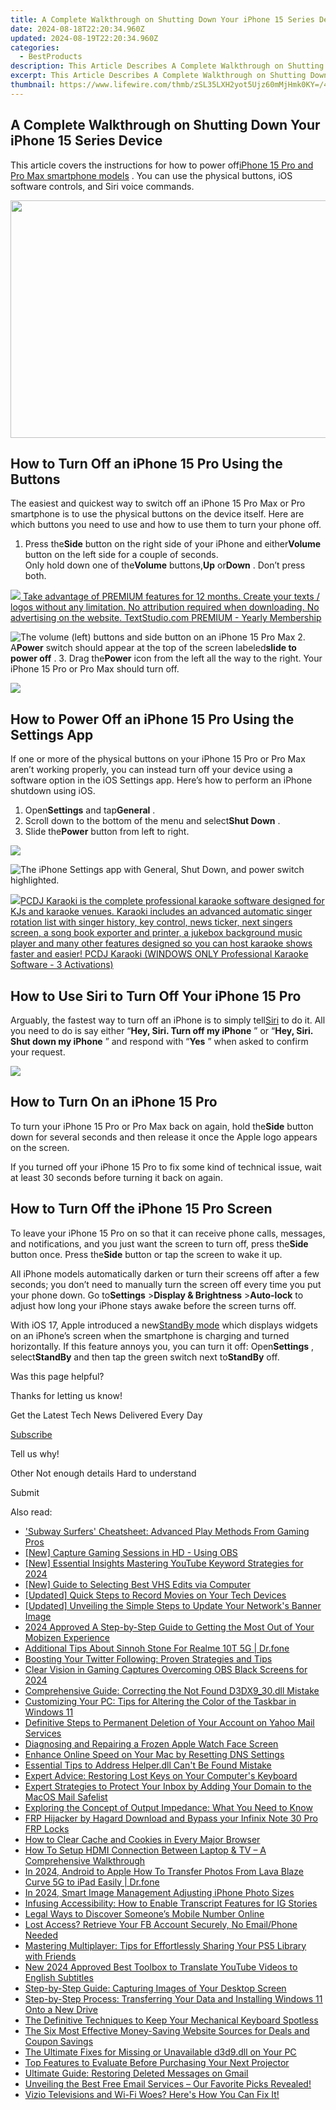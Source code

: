 ```yaml
---
title: A Complete Walkthrough on Shutting Down Your iPhone 15 Series Device
date: 2024-08-18T22:20:34.960Z
updated: 2024-08-19T22:20:34.960Z
categories:
  - BestProducts
description: This Article Describes A Complete Walkthrough on Shutting Down Your iPhone 15 Series Device
excerpt: This Article Describes A Complete Walkthrough on Shutting Down Your iPhone 15 Series Device
thumbnail: https://www.lifewire.com/thmb/zSL35LXH2yot5Ujz60mMjHmk0KY=/400x300/filters:no_upscale():max_bytes(150000):strip_icc():format(webp)/how-to-turn-off-iphone-15-pro-and-pro-max-fe9a8044c63d4f1d88c905c9128ca032.jpg
---
```


## A Complete Walkthrough on Shutting Down Your iPhone 15 Series Device
 This article covers the instructions for how to power off[iPhone 15 Pro and Pro Max smartphone models](https://www.lifewire.com/iphone-15-5202683) . You can use the physical buttons, iOS software controls, and Siri voice commands.

<!-- affiliate ads begin -->
<a href="https://twopages.pxf.io/c/5597632/2016067/18544" target="_top" id="2016067"><img src="//a.impactradius-go.com/display-ad/18544-2016067" border="0" alt="" width="1020" height="380"/></a><img height="0" width="0" src="https://imp.pxf.io/i/5597632/2016067/18544" style="position:absolute;visibility:hidden;" border="0" />
<!-- affiliate ads end -->
## How to Turn Off an iPhone 15 Pro Using the Buttons

 The easiest and quickest way to switch off an iPhone 15 Pro Max or Pro smartphone is to use the physical buttons on the device itself. Here are which buttons you need to use and how to use them to turn your phone off.  

1. Press the**Side** button on the right side of your iPhone and either**Volume** button on the left side for a couple of seconds.  
 Only hold down one of the**Volume** buttons,**Up** or**Down** . Don’t press both.  
<!-- affiliate ads begin -->
<a href="https://secure.textstudio.com/order/checkout.php?PRODS=35633309&QTY=1&AFFILIATE=108875&CART=1"> <img src="https://secure.avangate.com/images/merchant/d6eb8222c9718486bdabce8b897380f7/products/3_premium-icon.png" border="0"> Take advantage of PREMIUM features for 12 months. 
Create your texts / logos without any limitation. 
No attribution required when downloading. 
No advertising on the website. 
 TextStudio.com  PREMIUM - Yearly Membership</a>
<!-- affiliate ads end -->
![The volume (left) buttons and side button on an iPhone 15 Pro Max](https://www.lifewire.com/thmb/TmHUOU_P6SpM3wMTkgaBlQ6knbg=/1500x0/filters:no_upscale():max_bytes(150000):strip_icc():format(webp)/Side-and-Volume-buttons-on-iPhone-15-Pro-ce7f29a6f4bb4cf3bb66ea8b0b928ba3.jpg)
2. A**Power** switch should appear at the top of the screen labeled**slide to power off** .
3. Drag the**Power** icon from the left all the way to the right. Your iPhone 15 Pro or Pro Max should turn off.

<!-- affiliate ads begin -->
<a href="https://shop.mondly.com/affiliate.php?ACCOUNT=ATISTUDI&AFFILIATE=108875&PATH=https%3A%2F%2Fwww.mondly.com%3FAFFILIATE%3D108875%26RESOURCE%3D%2BGeneral%2B970x90%2B"><img src="https://secure.avangate.com/images/merchant/69c418c33ec2e1a4267fa9bb77fa1428/general-970x90.gif" border="0"></a>
<!-- affiliate ads end -->
## How to Power Off an iPhone 15 Pro Using the Settings App

 If one or more of the physical buttons on your iPhone 15 Pro or Pro Max aren’t working properly, you can instead turn off your device using a software option in the iOS Settings app. Here’s how to perform an iPhone shutdown using iOS.  

1. Open**Settings** and tap**General** .
2. Scroll down to the bottom of the menu and select**Shut Down** .
3. Slide the**Power** button from left to right.  
<!-- affiliate ads begin -->
<a href="https://store.bitdefender.com/affiliate.php?ACCOUNT=BITLATIN&AFFILIATE=108875&PATH=http%3A%2F%2Fwww.bitdefender.com%2Fbusiness%3FAFFILIATE%3D108875%26RESOURCE%3D30%2525%2BOff%2Ball%2BGravityZone%2BProducts"><img src="https://www.bitdefender.com/content/dam/bitdefender/business/campaign/1200X628.png" border="0"></a>
<!-- affiliate ads end -->
![The iPhone Settings app with General, Shut Down, and power switch highlighted.](https://www.lifewire.com/thmb/qkqSasRdubWydWHUBG5CkQeJstI=/1500x0/filters:no_upscale():max_bytes(150000):strip_icc():format(webp)/Turn-Of-iPhone-15-Pro-in-Settings-6be83e8413504c42b9bc2f146153f7da.jpg)

<!-- affiliate ads begin -->
<a href="https://shop.pcdj.com/order/checkout.php?PRODS=4698832&QTY=1&AFFILIATE=108875&CART=1"> <img src="https://secure.avangate.com/images/merchant/47f4b6321e9fd8e8f7326a6adc1a7c1e/products/karaoki-new-searchresultspane.jpg" border="0">PCDJ Karaoki is the complete professional karaoke software designed for KJs and karaoke venues. Karaoki includes an advanced automatic singer rotation list with singer history, key control, news ticker, next singers screen, a song book exporter and printer, a jukebox background music player and many other features designed so you can host karaoke shows faster and easier! 
 PCDJ Karaoki (WINDOWS ONLY Professional Karaoke Software - 3 Activations)</a>
<!-- affiliate ads end -->
## How to Use Siri to Turn Off Your iPhone 15 Pro

 Arguably, the fastest way to turn off an iPhone is to simply tell[Siri](https://www.lifewire.com/what-is-siri-help-1994303) to do it. All you need to do is say either “**Hey, Siri. Turn off my iPhone** ” or “**Hey, Siri. Shut down my iPhone** ” and respond with “**Yes** ” when asked to confirm your request.

<!-- affiliate ads begin -->
<a href="https://shop.copernic.com/order/checkout.php?PRODS=41033091&QTY=1&AFFILIATE=108875&CART=1"><img src="https://secure.2checkout.com/images/merchant/8d30aa96e72440759f74bd2306c1fa3d/Copernic-2023-Affiliate-728x90-Advanced.png" border="0"></a>
<!-- affiliate ads end -->
## How to Turn On an iPhone 15 Pro

 To turn your iPhone 15 Pro or Pro Max back on again, hold the**Side** button down for several seconds and then release it once the Apple logo appears on the screen.

 If you turned off your iPhone 15 Pro to fix some kind of technical issue, wait at least 30 seconds before turning it back on again.

## How to Turn Off the iPhone 15 Pro Screen

 To leave your iPhone 15 Pro on so that it can receive phone calls, messages, and notifications, and you just want the screen to turn off, press the**Side** button once. Press the**Side** button or tap the screen to wake it up.

 All iPhone models automatically darken or turn their screens off after a few seconds; you don’t need to manually turn the screen off every time you put your phone down. Go to**Settings** \>**Display & Brightness** \>**Auto-lock** to adjust how long your iPhone stays awake before the screen turns off.

 With iOS 17, Apple introduced a new[StandBy mode](https://www.lifewire.com/use-standby-with-iphone-7555806) which displays widgets on an iPhone’s screen when the smartphone is charging and turned horizontally. If this feature annoys you, you can turn it off: Open**Settings** , select**StandBy** and then tap the green switch next to**StandBy** off.  

Was this page helpful?

Thanks for letting us know!

 Get the Latest Tech News Delivered Every Day

[Subscribe](https://www.lifewire.com/#)

Tell us why!

 Other  Not enough details  Hard to understand

 Submit

<ins class="adsbygoogle"
     style="display:block"
     data-ad-format="autorelaxed"
     data-ad-client="ca-pub-7571918770474297"
     data-ad-slot="1223367746"></ins>



<ins class="adsbygoogle"
     style="display:block"
     data-ad-client="ca-pub-7571918770474297"
     data-ad-slot="8358498916"
     data-ad-format="auto"
     data-full-width-responsive="true"></ins>

<span class="atpl-alsoreadstyle">Also read:</span>
<div><ul>
<li><a href="https://techtrends.techidaily.com/subway-surfers-cheatsheet-advanced-play-methods-from-gaming-pros/"><u>'Subway Surfers' Cheatsheet: Advanced Play Methods From Gaming Pros</u></a></li>
<li><a href="https://remote-screen-capture.techidaily.com/new-capture-gaming-sessions-in-hd-using-obs/"><u>[New] Capture Gaming Sessions in HD - Using OBS</u></a></li>
<li><a href="https://facebook-video-share.techidaily.com/new-essential-insights-mastering-youtube-keyword-strategies-for-2024/"><u>[New] Essential Insights  Mastering YouTube Keyword Strategies for 2024</u></a></li>
<li><a href="https://some-knowledge.techidaily.com/new-guide-to-selecting-best-vhs-edits-via-computer/"><u>[New] Guide to Selecting Best VHS Edits via Computer</u></a></li>
<li><a href="https://screen-sharing-recording.techidaily.com/updated-quick-steps-to-record-movies-on-your-tech-devices/"><u>[Updated] Quick Steps to Record Movies on Your Tech Devices</u></a></li>
<li><a href="https://facebook-clips.techidaily.com/updated-unveiling-the-simple-steps-to-update-your-networks-banner-image/"><u>[Updated] Unveiling the Simple Steps to Update Your Network's Banner Image</u></a></li>
<li><a href="https://screen-capture.techidaily.com/2024-approved-a-step-by-step-guide-to-getting-the-most-out-of-your-mobizen-experience/"><u>2024 Approved  A Step-by-Step Guide to Getting the Most Out of Your Mobizen Experience</u></a></li>
<li><a href="https://pokemon-go-android.techidaily.com/additional-tips-about-sinnoh-stone-for-realme-10t-5g-drfone-by-drfone-virtual-android/"><u>Additional Tips About Sinnoh Stone For Realme 10T 5G | Dr.fone</u></a></li>
<li><a href="https://techtrends.techidaily.com/boosting-your-twitter-following-proven-strategies-and-tips/"><u>Boosting Your Twitter Following: Proven Strategies and Tips</u></a></li>
<li><a href="https://desktop-recording.techidaily.com/clear-vision-in-gaming-captures-overcoming-obs-black-screens-for-2024/"><u>Clear Vision in Gaming Captures  Overcoming OBS Black Screens for 2024</u></a></li>
<li><a href="https://techtrends.techidaily.com/comprehensive-guide-correcting-the-not-found-d3dx930dll-mistake/"><u>Comprehensive Guide: Correcting the Not Found D3DX9_30.dll Mistake</u></a></li>
<li><a href="https://techtrends.techidaily.com/customizing-your-pc-tips-for-altering-the-color-of-the-taskbar-in-windows-11/"><u>Customizing Your PC: Tips for Altering the Color of the Taskbar in Windows 11</u></a></li>
<li><a href="https://techtrends.techidaily.com/definitive-steps-to-permanent-deletion-of-your-account-on-yahoo-mail-services/"><u>Definitive Steps to Permanent Deletion of Your Account on Yahoo Mail Services</u></a></li>
<li><a href="https://techtrends.techidaily.com/diagnosing-and-repairing-a-frozen-apple-watch-face-screen/"><u>Diagnosing and Repairing a Frozen Apple Watch Face Screen</u></a></li>
<li><a href="https://techtrends.techidaily.com/enhance-online-speed-on-your-mac-by-resetting-dns-settings/"><u>Enhance Online Speed on Your Mac by Resetting DNS Settings</u></a></li>
<li><a href="https://techtrends.techidaily.com/essential-tips-to-address-helperdll-cant-be-found-mistake/"><u>Essential Tips to Address Helper.dll Can't Be Found Mistake</u></a></li>
<li><a href="https://techtrends.techidaily.com/expert-advice-restoring-lost-keys-on-your-computers-keyboard/"><u>Expert Advice: Restoring Lost Keys on Your Computer's Keyboard</u></a></li>
<li><a href="https://techtrends.techidaily.com/expert-strategies-to-protect-your-inbox-by-adding-your-domain-to-the-macos-mail-safelist/"><u>Expert Strategies to Protect Your Inbox by Adding Your Domain to the MacOS Mail Safelist</u></a></li>
<li><a href="https://techtrends.techidaily.com/exploring-the-concept-of-output-impedance-what-you-need-to-know/"><u>Exploring the Concept of Output Impedance: What You Need to Know</u></a></li>
<li><a href="https://bypass-frp.techidaily.com/frp-hijacker-by-hagard-download-and-bypass-your-infinix-note-30-pro-frp-locks-by-drfone-android/"><u>FRP Hijacker by Hagard Download and Bypass your Infinix Note 30 Pro FRP Locks</u></a></li>
<li><a href="https://techtrends.techidaily.com/how-to-clear-cache-and-cookies-in-every-major-browser/"><u>How to Clear Cache and Cookies in Every Major Browser</u></a></li>
<li><a href="https://techtrends.techidaily.com/how-to-setup-hdmi-connection-between-laptop-and-tv-a-comprehensive-walkthrough/"><u>How To Setup HDMI Connection Between Laptop & TV – A Comprehensive Walkthrough</u></a></li>
<li><a href="https://android-transfer.techidaily.com/in-2024-android-to-apple-how-to-transfer-photos-from-lava-blaze-curve-5g-to-ipad-easily-drfone-by-drfone-transfer-from-android-transfer-from-android/"><u>In 2024, Android to Apple How To Transfer Photos From Lava Blaze Curve 5G to iPad Easily | Dr.fone</u></a></li>
<li><a href="https://some-skills.techidaily.com/in-2024-smart-image-management-adjusting-iphone-photo-sizes/"><u>In 2024, Smart Image Management  Adjusting iPhone Photo Sizes</u></a></li>
<li><a href="https://techtrends.techidaily.com/infusing-accessibility-how-to-enable-transcript-features-for-ig-stories/"><u>Infusing Accessibility: How to Enable Transcript Features for IG Stories</u></a></li>
<li><a href="https://techtrends.techidaily.com/legal-ways-to-discover-someones-mobile-number-online/"><u>Legal Ways to Discover Someone’s Mobile Number Online</u></a></li>
<li><a href="https://techtrends.techidaily.com/lost-access-retrieve-your-fb-account-securely-no-emailphone-needed/"><u>Lost Access? Retrieve Your FB Account Securely, No Email/Phone Needed</u></a></li>
<li><a href="https://techtrends.techidaily.com/mastering-multiplayer-tips-for-effortlessly-sharing-your-ps5-library-with-friends/"><u>Mastering Multiplayer: Tips for Effortlessly Sharing Your PS5 Library with Friends</u></a></li>
<li><a href="https://ai-video-translation.techidaily.com/new-2024-approved-best-toolbox-to-translate-youtube-videos-to-english-subtitles/"><u>New 2024 Approved Best Toolbox to Translate YouTube Videos to English Subtitles</u></a></li>
<li><a href="https://techtrends.techidaily.com/step-by-step-guide-capturing-images-of-your-desktop-screen/"><u>Step-by-Step Guide: Capturing Images of Your Desktop Screen</u></a></li>
<li><a href="https://techtrends.techidaily.com/step-by-step-process-transferring-your-data-and-installing-windows-11-onto-a-new-drive/"><u>Step-by-Step Process: Transferring Your Data and Installing Windows 11 Onto a New Drive</u></a></li>
<li><a href="https://techtrends.techidaily.com/the-definitive-techniques-to-keep-your-mechanical-keyboard-spotless/"><u>The Definitive Techniques to Keep Your Mechanical Keyboard Spotless</u></a></li>
<li><a href="https://techtrends.techidaily.com/the-six-most-effective-money-saving-website-sources-for-deals-and-coupon-savings/"><u>The Six Most Effective Money-Saving Website Sources for Deals and Coupon Savings</u></a></li>
<li><a href="https://techtrends.techidaily.com/the-ultimate-fixes-for-missing-or-unavailable-d3d9dll-on-your-pc/"><u>The Ultimate Fixes for Missing or Unavailable d3d9.dll on Your PC</u></a></li>
<li><a href="https://techtrends.techidaily.com/top-features-to-evaluate-before-purchasing-your-next-projector/"><u>Top Features to Evaluate Before Purchasing Your Next Projector</u></a></li>
<li><a href="https://techtrends.techidaily.com/ultimate-guide-restoring-deleted-messages-on-gmail/"><u>Ultimate Guide: Restoring Deleted Messages on Gmail</u></a></li>
<li><a href="https://techtrends.techidaily.com/1722874548505-unveiling-the-best-free-email-services-our-favorite-picks-revealed/"><u>Unveiling the Best Free Email Services – Our Favorite Picks Revealed!</u></a></li>
<li><a href="https://techtrends.techidaily.com/1722851932959-vizio-televisions-and-wi-fi-woes-heres-how-you-can-fix-it/"><u>Vizio Televisions and Wi-Fi Woes? Here's How You Can Fix It!</u></a></li>
</ul></div>
